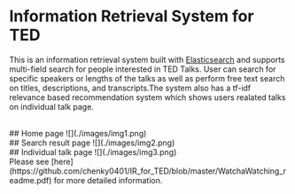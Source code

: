 # Information Retrieval System for TED
This is an information retrieval system built with [Elasticsearch](https://www.elastic.co/) and supports multi-field search for people interested in TED Talks. User can search for specific speakers or lengths of the talks as well as perform free text search on titles, descriptions, and transcripts.The system also has a tf-idf relevance based recommendation system which shows users realated talks on individual talk page.

<br/>
## Home page
![](./images/img1.png) 
<br/>
## Search result page
![](./images/img2.png)
<br/>
## Individual talk page
![](./images/img3.png)
<br/>
Please see [here](https://github.com/chenky0401/IR_for_TED/blob/master/WatchaWatching_readme.pdf) for more detailed information.
